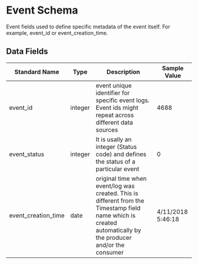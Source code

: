 # Event Schema

Event fields used to define specific metadata of the event itself. For example, event_id or event_creation_time.

## Data Fields

| Standard Name | Type | Description | Sample Value |
|--------|---------|-------|-------|
| event_id | integer | event unique identifier for specific event logs. Event ids might repeat across different data sources | 4688 |
| event_status | integer | It is usally an integer (Status code) and defines the status of a particular event | 0 |
| event_creation_time | date | original time when event/log was created. This is different from the Timestamp field name which is created automatically by the producer and/or the consumer | 4/11/2018 5:46:18 |